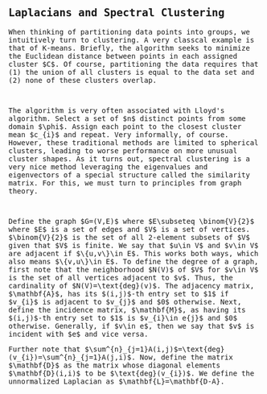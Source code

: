## Laplacians and Spectral Clustering

<script>
MathJax = {
  tex: {
    inlineMath: [['$', '$'], ['\\(', '\\)']]
  },
  svg: {
    fontCache: 'global'
  }
};
</script>
<script type="text/javascript" id="MathJax-script" async
  src="https://cdn.jsdelivr.net/npm/mathjax@3/es5/tex-svg.js">
</script>
<style> body { font-family: "Roboto Mono", monospace; } </style>

<p>When thinking of partitioning data points into groups, we intuitively turn to clustering. A very classcal example is that of K-means.
Briefly, the algorithm seeks to minimize the Euclidean distance between points in each assigned cluster $C$. Of course, partitioning the data requires
that (1) the union of all clusters is equal to the data set and (2) none of these clusters overlap. </p>
<br>
<p>The algorithm is very often associated with Lloyd's algorithm. Select a set of $n$ distinct points from some domain $\phi$. Assign each point to the closest cluster mean $c_{i}$ and repeat. Very informally, of course. However, these traditional methods are limited to spherical clusters, leading to worse performance on more unusual cluster shapes. As it turns out, spectral clustering is a very nice method leveraging the eigenvalues and eigenvectors of a special structure called the similarity matrix. For this, we must turn to principles from graph theory. </p>
<br>
<p>Define the graph $G=(V,E)$ where $E\subseteq \binom{V}{2}$ where $E$ is a set of edges and $V$ is a set of vertices. $\binom{V}{2}$ is the set of all 2-element subsets of $V$ given that $V$ is finite. We say that $u\in V$ and $v\in V$ are adjacent if $\{u,v\}\in E$. This works both ways, which also means $\{v,u\}\in E$. To define the degree of a graph, first note that the neighborhood $N(V)$ of $V$ for $v\in V$ is the set of all vertices adjacent to $v$. Thus, the cardinality of $N(V)=\text{deg}(v)$. The adjacency matrix, $\mathbf{A}$, has its $(i,j)$-th entry set to $1$ if $v_{i}$ is adjacent to $v_{j}$ and $0$ otherwise. Next, define the incidence matrix, $\mathbf{M}$, as having its $(i,j)$-th entry set to $1$ is $v_{i}\in e{j}$ and $0$ otherwise. Generally, if $v\in e$, then we say that $v$ is incident with $e$ and vice versa. </p>

<p>Further note that $\sum^{n}_{j=1}A(i,j)$=\text{deg}(v_{i})=\sum^{n}_{j=1}A(j,i)$. Now, define the matrix $\mathbf{D}$ as the matrix whose diagonal elements $\mathbf{D}(i,i)$ to be $\text{deg}(v_{i})$. We define the unnormalized Laplacian as $\mathbf{L}=\mathbf{D-A}.</p>
